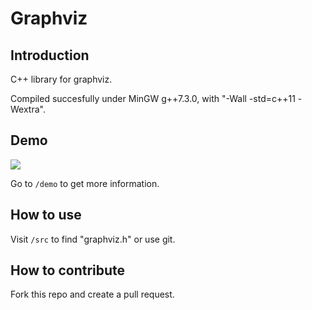 # Graphviz

## Introduction
C++ library for graphviz.

Compiled succesfully under MinGW g++7.3.0, with "-Wall -std=c++11 -Wextra".

## Demo

![](https://gitee.com/huaruoji/images/raw/master/img/20210504112332.png)

Go to `/demo` to get more information.

## How to use
Visit `/src` to find "graphviz.h" or use git.
## How to contribute 
Fork this repo and create a pull request.